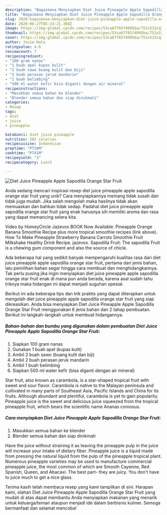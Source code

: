 ```yaml
---
description: "Bagaimana Menyiapkan Diet Juice Pineapple Apple Sapodilla Orange Star Fruit Anti Gagal"
title: "Bagaimana Menyiapkan Diet Juice Pineapple Apple Sapodilla Orange Star Fruit Anti Gagal"
slug: 3920-bagaimana-menyiapkan-diet-juice-pineapple-apple-sapodilla-orange-star-fruit-anti-gagal
date: 2020-06-27T05:33:21.368Z
image: https://img-global.cpcdn.com/recipes/53ca67f85f4095ba/751x532cq70/diet-juice-pineapple-apple-sapodilla-orange-star-fruit-foto-resep-utama.jpg
thumbnail: https://img-global.cpcdn.com/recipes/53ca67f85f4095ba/751x532cq70/diet-juice-pineapple-apple-sapodilla-orange-star-fruit-foto-resep-utama.jpg
cover: https://img-global.cpcdn.com/recipes/53ca67f85f4095ba/751x532cq70/diet-juice-pineapple-apple-sapodilla-orange-star-fruit-foto-resep-utama.jpg
author: Josie Hale
ratingvalue: 4.6
reviewcount: 7
recipeingredient:
- "100 gram nanas"
- "1 buah apel kupas kulit"
- "2 buah sawo buang kulit dan biji"
- "2 buah perasan jeruk mandarin"
- "1 buah belimbing"
- "500 ml water kefir bisa diganti dengan air mineral"
recipeinstructions:
- "Masukkan semua bahan ke blender"
- "Blender semua bahan dan siap dinikmati"
categories:
- Resep
tags:
- diet
- juice
- pineapple

katakunci: diet juice pineapple 
nutrition: 282 calories
recipecuisine: Indonesian
preptime: "PT10M"
cooktime: "PT41M"
recipeyield: "3"
recipecategory: Lunch

---
```



![Diet Juice Pineapple Apple Sapodilla Orange Star Fruit](https://img-global.cpcdn.com/recipes/53ca67f85f4095ba/751x532cq70/diet-juice-pineapple-apple-sapodilla-orange-star-fruit-foto-resep-utama.jpg)

Anda sedang mencari inspirasi resep diet juice pineapple apple sapodilla orange star fruit yang unik? Cara menyiapkannya memang tidak susah dan tidak juga mudah. Jika salah mengolah maka hasilnya tidak akan memuaskan dan bahkan tidak sedap. Padahal diet juice pineapple apple sapodilla orange star fruit yang enak harusnya sih memiliki aroma dan rasa yang dapat memancing selera kita.

Video by HomeyCircle Jazevox BOOK Now Available: Pineapple Orange Banana Smoothie Recipe plus more tropical smoothie recipes (link above). How To Make Pineapple Strawberry Banana Carrots Smoothie Fruit Milkshake Healthy Drink Recipe. jazevox. Sapodilla Fruit: The sapodilla Fruit is a chewing gum component and also the source of chicle.

Ada beberapa hal yang sedikit banyak mempengaruhi kualitas rasa dari diet juice pineapple apple sapodilla orange star fruit, pertama dari jenis bahan, lalu pemilihan bahan segar hingga cara membuat dan menghidangkannya. Tak perlu pusing jika ingin menyiapkan diet juice pineapple apple sapodilla orange star fruit enak di mana pun anda berada, karena asal sudah tahu triknya maka hidangan ini dapat menjadi suguhan spesial.


Berikut ini ada beberapa tips dan trik praktis yang dapat diterapkan untuk mengolah diet juice pineapple apple sapodilla orange star fruit yang siap dikreasikan. Anda bisa menyiapkan Diet Juice Pineapple Apple Sapodilla Orange Star Fruit menggunakan 6 jenis bahan dan 2 tahap pembuatan. Berikut ini langkah-langkah untuk membuat hidangannya.

<!--inarticleads1-->

##### Bahan-bahan dan bumbu yang digunakan dalam pembuatan Diet Juice Pineapple Apple Sapodilla Orange Star Fruit:

1. Siapkan 100 gram nanas
1. Gunakan 1 buah apel (kupas kulit)
1. Ambil 2 buah sawo (buang kulit dan biji)
1. Ambil 2 buah perasan jeruk mandarin
1. Ambil 1 buah belimbing
1. Siapkan 500 ml water kefir (bisa diganti dengan air mineral)


Star fruit, also known as carambola, is a star-shaped tropical fruit with sweet and sour flavor. Carambola is native to the Malayan peninsula and cultivated in many parts of Southeast Asia, Pacific Islands and China for its fruits. Although abundant and plentiful, carambola is yet to gain popularity. Pineapple juice is the sweet and delicious juice squeezed from the tropical pineapple fruit, which bears the scientific name Ananas comosus. 

<!--inarticleads2-->

##### Cara menyiapkan Diet Juice Pineapple Apple Sapodilla Orange Star Fruit:

1. Masukkan semua bahan ke blender
1. Blender semua bahan dan siap dinikmati


Have the juice without straining it as leaving the pineapple pulp in the juice will increase your intake of dietary fiber. Pineapple juice is a liquid made from pressing the natural liquid from the pulp of the pineapple tropical plant. Numerous pineapple varieties may be used to manufacture commercial pineapple juice, the most common of which are Smooth Cayenne, Red Spanish, Queen, and Abacaxi. The best part- they are juicy. You don&#39;t have to juice much to get a nice glass. 

Terima kasih telah membaca resep yang kami tampilkan di sini. Harapan kami, olahan Diet Juice Pineapple Apple Sapodilla Orange Star Fruit yang mudah di atas dapat membantu Anda menyiapkan makanan yang menarik untuk keluarga/teman ataupun menjadi ide dalam berbisnis kuliner. Semoga bermanfaat dan selamat mencoba!
